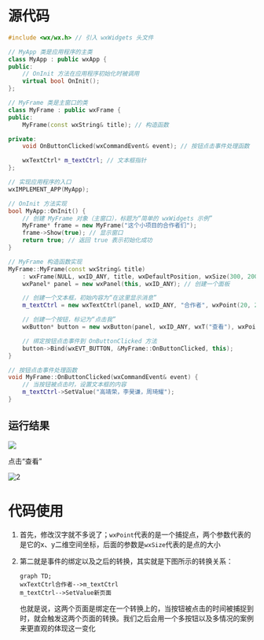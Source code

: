# 源代码

```c++
#include <wx/wx.h> // 引入 wxWidgets 头文件

// MyApp 类是应用程序的主类
class MyApp : public wxApp {
public:
    // OnInit 方法在应用程序初始化时被调用
    virtual bool OnInit();
};

// MyFrame 类是主窗口的类
class MyFrame : public wxFrame {
public:
    MyFrame(const wxString& title); // 构造函数

private:
    void OnButtonClicked(wxCommandEvent& event); // 按钮点击事件处理函数

    wxTextCtrl* m_textCtrl; // 文本框指针
};

// 实现应用程序的入口
wxIMPLEMENT_APP(MyApp);

// OnInit 方法实现
bool MyApp::OnInit() {
    // 创建 MyFrame 对象（主窗口），标题为“简单的 wxWidgets 示例”
    MyFrame* frame = new MyFrame("这个小项目的合作者们");
    frame->Show(true); // 显示窗口
    return true; // 返回 true 表示初始化成功
}

// MyFrame 构造函数实现
MyFrame::MyFrame(const wxString& title)
    : wxFrame(NULL, wxID_ANY, title, wxDefaultPosition, wxSize(300, 200)) { // 调用基类构造函数
    wxPanel* panel = new wxPanel(this, wxID_ANY); // 创建一个面板

    // 创建一个文本框，初始内容为“在这里显示消息”
    m_textCtrl = new wxTextCtrl(panel, wxID_ANY, "合作者", wxPoint(20, 20), wxSize(240, 25));

    // 创建一个按钮，标记为“点击我”
    wxButton* button = new wxButton(panel, wxID_ANY, wxT("查看"), wxPoint(20, 60));

    // 绑定按钮点击事件到 OnButtonClicked 方法
    button->Bind(wxEVT_BUTTON, &MyFrame::OnButtonClicked, this);
}

// 按钮点击事件处理函数
void MyFrame::OnButtonClicked(wxCommandEvent& event) {
    // 当按钮被点击时，设置文本框的内容
    m_textCtrl->SetValue("高靖荣，李昊谦，周琦耀");
}
```

## 运行结果

![](C:\Users\HUAWEI\Desktop\EDA-Program\按钮\Picture\小框框\1.png)

点击“查看”

![2](C:\Users\HUAWEI\Desktop\EDA-Program\按钮\Picture\小框框\2.png)

# 代码使用

1. 首先，修改汉字就不多说了；```wxPoint```代表的是一个捕捉点，两个参数代表的是它的x、y二维空间坐标，后面的参数是```wxSize```代表的是点的大小

2. 第二就是事件的绑定以及之后的转换，其实就是下图所示的转换关系：

   ```mermaid
   graph TD;
   wxTextCtrl合作者-->m_textCtrl
   m_textCtrl-->SetValue新页面
   ```

   也就是说，这两个页面是绑定在一个转换上的，当按钮被点击的时间被捕捉到时，就会触发这两个页面的转换。我们之后会用一个多按钮以及多情况的案例来更直观的体现这一变化
